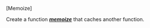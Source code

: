 
[Memoize]

Create a function [***memoize***](https://en.wikipedia.org/wiki/Memoization) that caches another function.